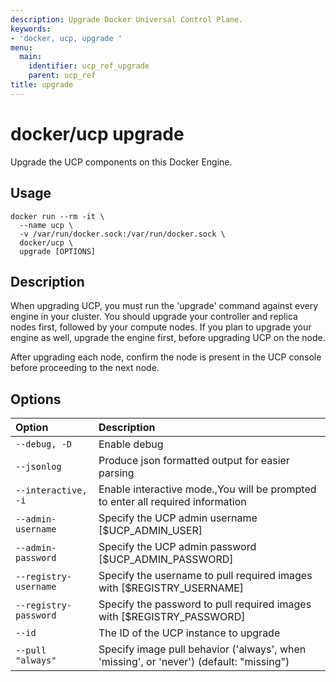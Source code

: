 ```yaml
---
description: Upgrade Docker Universal Control Plane.
keywords:
- 'docker, ucp, upgrade '
menu:
  main:
    identifier: ucp_ref_upgrade
    parent: ucp_ref
title: upgrade
---
```


# docker/ucp upgrade

Upgrade the UCP components on this Docker Engine.

## Usage

```
docker run --rm -it \
  --name ucp \
  -v /var/run/docker.sock:/var/run/docker.sock \
  docker/ucp \
  upgrade [OPTIONS]
```

## Description

When upgrading UCP, you must run the 'upgrade' command against every
engine in your cluster.  You should upgrade your controller and replica
nodes first, followed by your compute nodes.  If you plan to upgrade your
engine as well, upgrade the engine first, before upgrading UCP on the node.

After upgrading each node, confirm the node is present in the UCP console
before proceeding to the next node.


## Options

| Option                | Description                                                                             |
|:----------------------|:----------------------------------------------------------------------------------------|
| `--debug, -D`        | Enable debug                                                                            |
| `--jsonlog`          | Produce json formatted output for easier parsing                                        |
| `--interactive, -i`  | Enable interactive mode.,You will be prompted to enter all required information         |
| `--admin-username`    | Specify the UCP admin username [$UCP_ADMIN_USER]                                        |
| `--admin-password`    | Specify the UCP admin password [$UCP_ADMIN_PASSWORD]                                    |
| `--registry-username` | Specify the username to pull required images with [$REGISTRY_USERNAME]                  |
| `--registry-password` | Specify the password to pull required images with [$REGISTRY_PASSWORD]                  |
| `--id`                | The ID of the UCP instance to upgrade                                                   |
| `--pull "always"`     | Specify image pull behavior ('always', when 'missing', or 'never') (default: "missing") |
